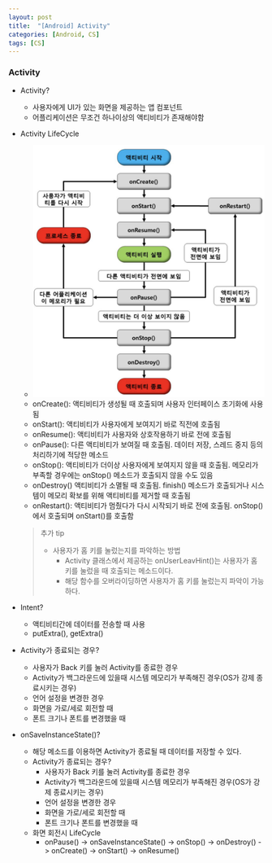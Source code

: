 ```yaml
---
layout: post
title:  "[Android] Activity"
categories: [Android, CS]
tags: [CS]
---
```


### Activity

- Activity?
  - 사용자에게 UI가 있는 화면을 제공하는 앱 컴포넌트
  - 어플리케이션은 무조건 하나이상의 액티비티가 존재해야함






- Activity LifeCycle
  - ![ActivityLifeCycle](/img/ActivityLifeCycle.png)
  - onCreate(): 액티비티가 생성될 때 호출되며 사용자 인터페이스 초기화에 사용됨
  - onStart(): 액티비티가 사용자에게 보여지기 바로 직전에 호출됨
  - onResume(): 액티비티가 사용자와 상호작용하기 바로 전에 호출됨
  - onPause(): 다른 액티비티가 보여질 때 호출됨. 데이터 저장, 스레드 중지 등의 처리하기에 적당한 메소드
  - onStop(): 액티비티가 더이상 사용자에게 보여지지 않을 때 호출됨. 메모리가 부족할 경우에는 onStop() 메소드가 호출되지 않을 수도 있음
  - onDestroy() 액티비티가 소멸될 때 호출됨. finish() 메소드가 호출되거나 시스템이 메모리 확보를 위해 액티비티를 제거할 때 호출됨
  - onRestart(): 액티비티가 멈췄다가 다시 시작되기 바로 전에 호출됨. onStop() 에서 호출되며 onStart()를 호출함

  > 추가 tip
  >
  > - 사용자가 홈 키를 눌렀는지를 파악하는 방법
  >   - Activity 클래스에서 제공하는 onUserLeavHint()는 사용자가 홈 키를 눌렀을 때 호출되는 메소드이다.
  >   - 해당 함수를 오버라이딩하면 사용자가 홈 키를 눌렀는지 파악이 가능하다.

- Intent?

  - 액티비티간에 데이터를 전송할 때 사용
  - putExtra(), getExtra()

- Activity가 종료되는 경우?

  - 사용자가 Back 키를 눌러 Activity를 종료한 경우
  - Activity가 백그라운드에 있을때 시스템 메모리가 부족해진 경우(OS가 강제 종료시키는 경우)
  - 언어 설정을 변경한 경우
  - 화면을 가로/세로 회전할 때
  - 폰트 크기나 폰트를 변경했을 때

- onSaveInstanceState()?

  - 해당 메소드를 이용하면 Activity가 종료될 때 데이터를 저장할 수 있다.
  - Activity가 종료되는 경우?
    - 사용자가 Back 키를 눌러 Activity를 종료한 경우
    - Activity가 백그라운드에 있을때 시스템 메모리가 부족해진 경우(OS가 강제 종료시키는 경우)
    - 언어 설정을 변경한 경우
    - 화면을 가로/세로 회전할 때
    - 폰트 크기나 폰트를 변경했을 때
  - 화면 회전시 LifeCycle
    - onPause() -> onSaveInstanceState() -> onStop() -> onDestroy() -> onCreate() -> onStart() -> onResume()